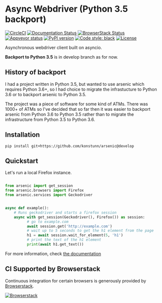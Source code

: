 # Async Webdriver (Python 3.5 backport)

[![CircleCI](https://circleci.com/gh/HDE/arsenic/tree/main.svg?style=svg)](https://circleci.com/gh/HDE/arsenic/tree/main) [![Documentation Status](https://readthedocs.org/projects/arsenic/badge/?version=latest)](http://arsenic.readthedocs.io/en/latest/?badge=latest)
[![BrowserStack Status](https://automate.browserstack.com/badge.svg?badge_key=QmtNVHFnWWRFSEVUdTBZNWU5NGMraVorWVltazFqRk1VNWRydW5FRXU2dz0tLVhoTlFuK2tZUTJ1UGx0UmZaWjg4R1E9PQ==--35ef3d28fbf8ea24ee7fa2a435f9271fbaaf85d4)](https://automate.browserstack.com/public-build/QmtNVHFnWWRFSEVUdTBZNWU5NGMraVorWVltazFqRk1VNWRydW5FRXU2dz0tLVhoTlFuK2tZUTJ1UGx0UmZaWjg4R1E9PQ==--35ef3d28fbf8ea24ee7fa2a435f9271fbaaf85d4)
[![Appveyor status](https://ci.appveyor.com/api/projects/status/8l0koom7h93y1f9q?svg=true)](https://ci.appveyor.com/project/ojii/arsenic)
[![PyPI version](https://badge.fury.io/py/arsenic.svg)](https://badge.fury.io/py/arsenic)
[![Code style: black](https://img.shields.io/badge/code%20style-black-000000.svg)](https://github.com/ambv/black)
[![License](https://img.shields.io/badge/License-Apache%202.0-blue.svg)](https://opensource.org/licenses/Apache-2.0)


Asynchronous webdriver client built on asyncio.

**Backport to Python 3.5** is in develop branch as for now.

## History of backport

I had a project written in Python 3.5, but wanted to use arsenic which requires Python 3.6+, so I had choice to migrate the infrastucture to Python 3.6 or to backport arsenic to Python 3.5. 

The project was a piece of software for some kind of ATMs. There was 1000+ of ATMs so I've decided that so far then it was easier to backport arsenic from Python 3.6 to Python 3.5 rather than to migrate the infrastructure from Python 3.5 to Python 3.6.


## Installation

```
pip install git+https://github.com/konstunn/arsenic@develop
```


## Quickstart

Let's run a local Firefox instance.


```python

from arsenic import get_session
from arsenic.browsers import Firefox
from arsenic.services import Geckodriver


async def example():
    # Runs geckodriver and starts a firefox session
    async with get_session(Geckodriver(), Firefox()) as session:
          # go to example.com
          await session.get('http://example.com')
          # wait up to 5 seconds to get the h1 element from the page
          h1 = await session.wait_for_element(5, 'h1')
          # print the text of the h1 element
          print(await h1.get_text())
```

For more information, check [the documentation](https://arsenic.readthedocs.io/)

## CI Supported by Browserstack

Continuous integration for certain browsers is generously provided by [Browserstack](http://browserstack.com).

[![Browserstack](./.circleci/browserstack-logo.png)](http://browserstack.com/)
